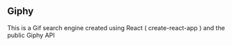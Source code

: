## Giphy
This is a Gif search engine created using React ( create-react-app ) and the public Giphy API
